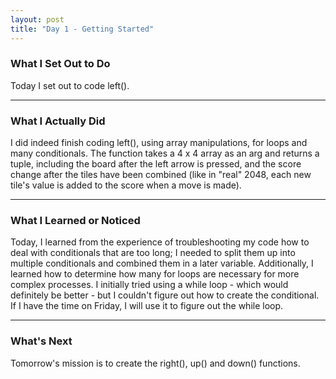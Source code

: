 ```yaml
---
layout: post
title: "Day 1 - Getting Started"
---
```


### What I Set Out to Do

Today I set out to code left().

---

### What I Actually Did

I did indeed finish coding left(), using array manipulations, for loops and many conditionals. The function takes a 4 x 4 array as an arg and returns a tuple, including the board after the left arrow is pressed, and the score change after the tiles have been combined (like in "real" 2048, each new tile's value is added to the score when a move is made).

---

### What I Learned or Noticed

Today, I learned from the experience of troubleshooting my code how to deal with conditionals that are too long; I needed to split them up into multiple conditionals and combined them in a later variable. Additionally, I learned how to determine how many for loops are necessary for more complex processes. I initially tried using a while loop - which would definitely be better - but I couldn't figure out how to create the conditional. If I have the time on Friday, I will use it to figure out the while loop.

---

### What's Next

Tomorrow's mission is to create the right(), up() and down() functions.
